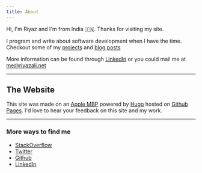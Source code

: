 ```yaml
---
title: About
---
```

Hi, I'm Riyaz and I'm from India 🇮🇳. Thanks for visiting my site.

I program and write about software development when I have the time. Checkout some of my [projects](https://github.com/riyaz-ali/repositories) and [blog posts](/) 

More information can be found through <a href="https://www.linkedin.com/in/riyaz-ali-kagzi/">LinkedIn</a> or you could mail me at [me@riyazali.net](mailto:me@riyazali.net)

----

## The Website

This site was made on an [Apple MBP](https://www.apple.com/) powered by [Hugo](https://gohugo.io/) hosted on [Github Pages](https://pages.github.com).
I'd love to hear your feedback on this site and my work.

----

### More ways to find me

- [StackOverflow](https://stackoverflow.com/users/6611700/riyaz-ali)
- [Twitter](https://twitter.com/riyaz2302)
- [Github](https://github.com/riyaz-ali)
- [LinkedIn](https://www.linkedin.com/in/riyaz-ali-kagzi/)